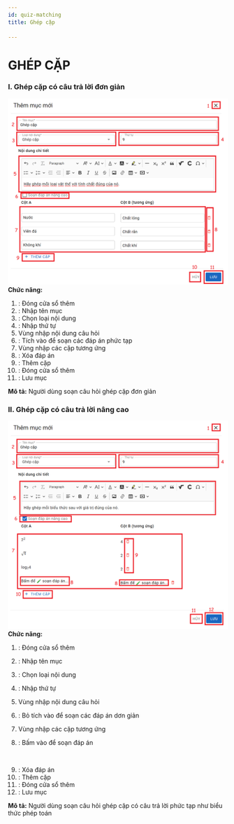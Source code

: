 ```yaml
---
id: quiz-matching
title: Ghép cặp

---
```


# GHÉP CẶP
### I. Ghép cặp có câu trả lời đơn giản
![](../../../static/img/soan-hoc-lieu-so/quiz-matching/ghep-cap.png)
__Chức năng:__ 
1. <img src="/docs-lms/img/chung/dong.png" alt="" width="30" />: Đóng cửa sổ thêm
2. <img src="/docs-lms/img/chung/ten-muc.png" alt="" width="80" />: Nhập tên mục
3. <img src="/docs-lms/img/soan-hoc-lieu-so/quiz-matching/loai.png" alt="" width="90" />: Chọn loại nội dung
4. <img src="/docs-lms/img/chung/thu-tu.png" alt="" width="60" />: Nhập thứ tự
5. Vùng nhập nội dung câu hỏi
6. <img src="/docs-lms/img/soan-hoc-lieu-so/quiz-single-choice/tich.png" alt="" width="180" />: Tích vào để soạn các đáp án phức tạp
7. Vùng nhập các cặp tương ứng
8. <img src="/docs-lms/img/chung/xoa.png" alt="" width="30" />: Xóa đáp án
9. <img src="/docs-lms/img/soan-hoc-lieu-so/quiz-matching/them.png" alt="" width="110" />: Thêm cặp
10. <img src="/docs-lms/img/chung/huy.png" alt="" width="40" />: Đóng cửa sổ thêm
11. <img src="/docs-lms/img/chung/luu.png" alt="" width="50" />: Lưu mục  

__Mô tả:__ Người dùng soạn câu hỏi ghép cặp đơn giản

### II. Ghép cặp có câu trả lời nâng cao
![](../../../static/img/soan-hoc-lieu-so/quiz-matching/ghep-cap-phuc-tap.png)
__Chức năng:__ 
1. <img src="/docs-lms/img/chung/dong.png" alt="" width="30" />: Đóng cửa sổ thêm
2. <img src="/docs-lms/img/chung/ten-muc.png" alt="" width="80" />: Nhập tên mục
3. <img src="/docs-lms/img/soan-hoc-lieu-so/quiz-single-choice/loai.png" alt="" width="130" />: Chọn loại nội dung
4. <img src="/docs-lms/img/chung/thu-tu.png" alt="" width="60" />: Nhập thứ tự
5. Vùng nhập nội dung câu hỏi
6. <img src="/docs-lms/img/soan-hoc-lieu-so/quiz-single-choice/tich2.png" alt="" width="180" />: Bỏ tích vào để soạn các đáp án dơn giản
7. Vùng nhập các cặp tương ứng

8. <img src="/docs-lms/img/soan-hoc-lieu-so/quiz-single-choice/soan.png" alt="" width="200" />: Bấm vào để soạn đáp án
<img src="/docs-lms/img/soan-hoc-lieu-so/quiz-single-choice/soan-nang-cao.png" alt="" width="600" />

9. <img src="/docs-lms/img/chung/xoa.png" alt="" width="30" />: Xóa đáp án
10. <img src="/docs-lms/img/soan-hoc-lieu-so/quiz-matching/them.png" alt="" width="110" />: Thêm cặp
11. <img src="/docs-lms/img/chung/huy.png" alt="" width="40" />: Đóng cửa sổ thêm
12. <img src="/docs-lms/img/chung/luu.png" alt="" width="50" />: Lưu mục  

__Mô tả:__ Người dùng soạn câu hỏi ghép cặp có câu trả lời phức tạp như biểu thức phép toán
